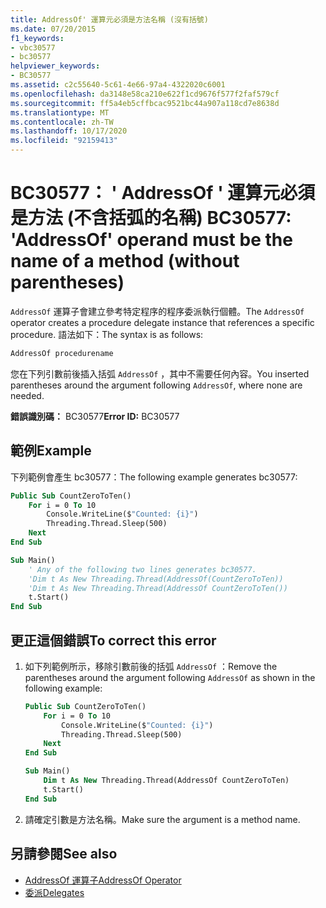 ```yaml
---
title: AddressOf' 運算元必須是方法名稱 (沒有括號)
ms.date: 07/20/2015
f1_keywords:
- vbc30577
- bc30577
helpviewer_keywords:
- BC30577
ms.assetid: c2c55640-5c61-4e66-97a4-4322020c6001
ms.openlocfilehash: da3148e58ca210e622f1cd9676f577f2faf579cf
ms.sourcegitcommit: ff5a4eb5cffbcac9521bc44a907a118cd7e8638d
ms.translationtype: MT
ms.contentlocale: zh-TW
ms.lasthandoff: 10/17/2020
ms.locfileid: "92159413"
---
```

# <a name="bc30577-addressof-operand-must-be-the-name-of-a-method-without-parentheses"></a><span data-ttu-id="5afb8-102">BC30577： ' AddressOf ' 運算元必須是方法 (不含括弧的名稱) </span><span class="sxs-lookup"><span data-stu-id="5afb8-102">BC30577: 'AddressOf' operand must be the name of a method (without parentheses)</span></span>

<span data-ttu-id="5afb8-103">`AddressOf` 運算子會建立參考特定程序的程序委派執行個體。</span><span class="sxs-lookup"><span data-stu-id="5afb8-103">The `AddressOf` operator creates a procedure delegate instance that references a specific procedure.</span></span> <span data-ttu-id="5afb8-104">語法如下：</span><span class="sxs-lookup"><span data-stu-id="5afb8-104">The syntax is as follows:</span></span>

```vb
AddressOf procedurename
```

<span data-ttu-id="5afb8-105">您在下列引數前後插入括弧 `AddressOf` ，其中不需要任何內容。</span><span class="sxs-lookup"><span data-stu-id="5afb8-105">You inserted parentheses around the argument following `AddressOf`, where none are needed.</span></span>

<span data-ttu-id="5afb8-106">**錯誤識別碼：** BC30577</span><span class="sxs-lookup"><span data-stu-id="5afb8-106">**Error ID:** BC30577</span></span>

## <a name="example"></a><span data-ttu-id="5afb8-107">範例</span><span class="sxs-lookup"><span data-stu-id="5afb8-107">Example</span></span>

<span data-ttu-id="5afb8-108">下列範例會產生 bc30577：</span><span class="sxs-lookup"><span data-stu-id="5afb8-108">The following example generates bc30577:</span></span>

```vb
Public Sub CountZeroToTen()
    For i = 0 To 10
        Console.WriteLine($"Counted: {i}")
        Threading.Thread.Sleep(500)
    Next
End Sub

Sub Main()
    ' Any of the following two lines generates bc30577.
    'Dim t As New Threading.Thread(AddressOf(CountZeroToTen))
    'Dim t As New Threading.Thread(AddressOf CountZeroToTen())
    t.Start()
End Sub
```

## <a name="to-correct-this-error"></a><span data-ttu-id="5afb8-109">更正這個錯誤</span><span class="sxs-lookup"><span data-stu-id="5afb8-109">To correct this error</span></span>

1. <span data-ttu-id="5afb8-110">如下列範例所示，移除引數前後的括弧 `AddressOf` ：</span><span class="sxs-lookup"><span data-stu-id="5afb8-110">Remove the parentheses around the argument following `AddressOf` as shown in the following example:</span></span>

    ```vb
    Public Sub CountZeroToTen()
        For i = 0 To 10
            Console.WriteLine($"Counted: {i}")
            Threading.Thread.Sleep(500)
        Next
    End Sub

    Sub Main()
        Dim t As New Threading.Thread(AddressOf CountZeroToTen)
        t.Start()
    End Sub
    ```

2. <span data-ttu-id="5afb8-111">請確定引數是方法名稱。</span><span class="sxs-lookup"><span data-stu-id="5afb8-111">Make sure the argument is a method name.</span></span>

## <a name="see-also"></a><span data-ttu-id="5afb8-112">另請參閱</span><span class="sxs-lookup"><span data-stu-id="5afb8-112">See also</span></span>

- [<span data-ttu-id="5afb8-113">AddressOf 運算子</span><span class="sxs-lookup"><span data-stu-id="5afb8-113">AddressOf Operator</span></span>](../operators/addressof-operator.md)
- [<span data-ttu-id="5afb8-114">委派</span><span class="sxs-lookup"><span data-stu-id="5afb8-114">Delegates</span></span>](../../programming-guide/language-features/delegates/index.md)
